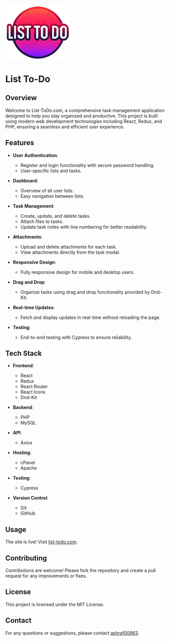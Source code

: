 <img src="src/assets/logo-to-do.png" alt="List To Do Logo" width="200">

# List To-Do

## Overview
Welcome to List-ToDo.com, a comprehensive task management application designed to help you stay organized and productive. This project is built using modern web development technologies including React, Redux, and PHP, ensuring a seamless and efficient user experience.

## Features

- **User Authentication**:
  - Register and login functionality with secure password handling.
  - User-specific lists and tasks.

- **Dashboard**:
  - Overview of all user lists.
  - Easy navigation between lists.

- **Task Management**:
  - Create, update, and delete tasks.
  - Attach files to tasks.
  - Update task notes with line numbering for better readability.

- **Attachments**:
  - Upload and delete attachments for each task.
  - View attachments directly from the task modal.

- **Responsive Design**:
  - Fully responsive design for mobile and desktop users.

- **Drag and Drop**:
  - Organize tasks using drag and drop functionality provided by Dnd-Kit.

- **Real-time Updates**:
  - Fetch and display updates in real-time without reloading the page.

- **Testing**:
  - End-to-end testing with Cypress to ensure reliability.

## Tech Stack

- **Frontend**:
  - React
  - Redux
  - React Router
  - React Icons
  - Dnd-Kit

- **Backend**:
  - PHP
  - MySQL

- **API**:
  - Axios

- **Hosting**:
  - cPanel
  - Apache

- **Testing**:
  - Cypress

- **Version Control**:
  - Git
  - GitHub

## Usage

The site is live! Visit [list-todo.com](https://list-todo.com).

## Contributing
Contributions are welcome! Please fork the repository and create a pull request for any improvements or fixes.

## License
This project is licensed under the MIT License.

## Contact
For any questions or suggestions, please contact [ashraf00963](https://github.com/ashraf00963).
